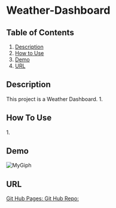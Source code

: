 # Weather-Dashboard

## Table of Contents
1. [Description](#description)
2. [How to Use ](#use)
3. [Demo](#demo)
4. [URL](#url)


## Description 
<a name="description"></a>
This project is a Weather Dashboard.
1.  


## How To Use  
<a name="use"></a>
<ins> </ins> 
1. 


## Demo 
<a name="demo"></a>
![MyGiph](https://media.giphy.com/media/vbWmf6uJPP7IfbTjjN/giphy.gif)


## URL
<a name="url"></a>
<ins> Git Hub Pages: </ins>
<ins> Git Hub Repo: </ins>

